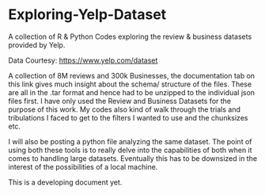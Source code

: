 # Exploring-Yelp-Dataset
A collection of R &amp; Python Codes exploring the review &amp; business datasets provided by Yelp.

Data Courtesy: https://www.yelp.com/dataset

A collection of 8M reviews and 300k Businesses, the documentation tab on this link gives much insight about the schema/ structure of the files. These are all in the .tar format and hence had to be unzipped to the individual json files first. I have only used the Review and Business Datasets for the purpose of this work. My codes also kind of walk through the trials and tribulations I faced to get to the filters I wanted to use and the chunksizes etc. 

I will also be posting a python file analyzing the same dataset. The point of using both these tools is to really delve into the capabilities of both when it comes to handling large datasets. Eventually this has to be downsized in the interest of the possibilities of a local machine.

This is a developing document yet. 
